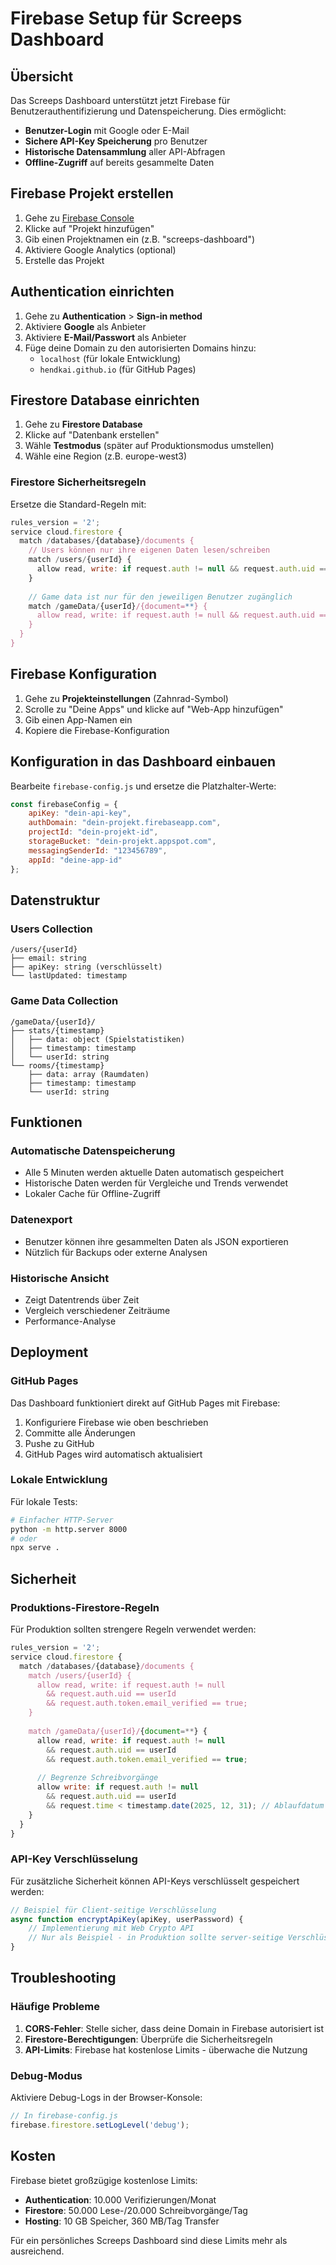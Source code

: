 # Firebase Setup für Screeps Dashboard

## Übersicht

Das Screeps Dashboard unterstützt jetzt Firebase für Benutzerauthentifizierung und Datenspeicherung. Dies ermöglicht:

- **Benutzer-Login** mit Google oder E-Mail
- **Sichere API-Key Speicherung** pro Benutzer
- **Historische Datensammlung** aller API-Abfragen
- **Offline-Zugriff** auf bereits gesammelte Daten

## Firebase Projekt erstellen

1. Gehe zu [Firebase Console](https://console.firebase.google.com/)
2. Klicke auf "Projekt hinzufügen"
3. Gib einen Projektnamen ein (z.B. "screeps-dashboard")
4. Aktiviere Google Analytics (optional)
5. Erstelle das Projekt

## Authentication einrichten

1. Gehe zu **Authentication** > **Sign-in method**
2. Aktiviere **Google** als Anbieter
3. Aktiviere **E-Mail/Passwort** als Anbieter
4. Füge deine Domain zu den autorisierten Domains hinzu:
   - `localhost` (für lokale Entwicklung)
   - `hendkai.github.io` (für GitHub Pages)

## Firestore Database einrichten

1. Gehe zu **Firestore Database**
2. Klicke auf "Datenbank erstellen"
3. Wähle **Testmodus** (später auf Produktionsmodus umstellen)
4. Wähle eine Region (z.B. europe-west3)

### Firestore Sicherheitsregeln

Ersetze die Standard-Regeln mit:

```javascript
rules_version = '2';
service cloud.firestore {
  match /databases/{database}/documents {
    // Users können nur ihre eigenen Daten lesen/schreiben
    match /users/{userId} {
      allow read, write: if request.auth != null && request.auth.uid == userId;
    }
    
    // Game data ist nur für den jeweiligen Benutzer zugänglich
    match /gameData/{userId}/{document=**} {
      allow read, write: if request.auth != null && request.auth.uid == userId;
    }
  }
}
```

## Firebase Konfiguration

1. Gehe zu **Projekteinstellungen** (Zahnrad-Symbol)
2. Scrolle zu "Deine Apps" und klicke auf "Web-App hinzufügen"
3. Gib einen App-Namen ein
4. Kopiere die Firebase-Konfiguration

## Konfiguration in das Dashboard einbauen

Bearbeite `firebase-config.js` und ersetze die Platzhalter-Werte:

```javascript
const firebaseConfig = {
    apiKey: "dein-api-key",
    authDomain: "dein-projekt.firebaseapp.com",
    projectId: "dein-projekt-id",
    storageBucket: "dein-projekt.appspot.com",
    messagingSenderId: "123456789",
    appId: "deine-app-id"
};
```

## Datenstruktur

### Users Collection
```
/users/{userId}
├── email: string
├── apiKey: string (verschlüsselt)
└── lastUpdated: timestamp
```

### Game Data Collection
```
/gameData/{userId}/
├── stats/{timestamp}
│   ├── data: object (Spielstatistiken)
│   ├── timestamp: timestamp
│   └── userId: string
└── rooms/{timestamp}
    ├── data: array (Raumdaten)
    ├── timestamp: timestamp
    └── userId: string
```

## Funktionen

### Automatische Datenspeicherung
- Alle 5 Minuten werden aktuelle Daten automatisch gespeichert
- Historische Daten werden für Vergleiche und Trends verwendet
- Lokaler Cache für Offline-Zugriff

### Datenexport
- Benutzer können ihre gesammelten Daten als JSON exportieren
- Nützlich für Backups oder externe Analysen

### Historische Ansicht
- Zeigt Datentrends über Zeit
- Vergleich verschiedener Zeiträume
- Performance-Analyse

## Deployment

### GitHub Pages
Das Dashboard funktioniert direkt auf GitHub Pages mit Firebase:

1. Konfiguriere Firebase wie oben beschrieben
2. Committe alle Änderungen
3. Pushe zu GitHub
4. GitHub Pages wird automatisch aktualisiert

### Lokale Entwicklung
Für lokale Tests:

```bash
# Einfacher HTTP-Server
python -m http.server 8000
# oder
npx serve .
```

## Sicherheit

### Produktions-Firestore-Regeln
Für Produktion sollten strengere Regeln verwendet werden:

```javascript
rules_version = '2';
service cloud.firestore {
  match /databases/{database}/documents {
    match /users/{userId} {
      allow read, write: if request.auth != null 
        && request.auth.uid == userId
        && request.auth.token.email_verified == true;
    }
    
    match /gameData/{userId}/{document=**} {
      allow read, write: if request.auth != null 
        && request.auth.uid == userId
        && request.auth.token.email_verified == true;
      
      // Begrenze Schreibvorgänge
      allow write: if request.auth != null 
        && request.auth.uid == userId
        && request.time < timestamp.date(2025, 12, 31); // Ablaufdatum
    }
  }
}
```

### API-Key Verschlüsselung
Für zusätzliche Sicherheit können API-Keys verschlüsselt gespeichert werden:

```javascript
// Beispiel für Client-seitige Verschlüsselung
async function encryptApiKey(apiKey, userPassword) {
    // Implementierung mit Web Crypto API
    // Nur als Beispiel - in Produktion sollte server-seitige Verschlüsselung verwendet werden
}
```

## Troubleshooting

### Häufige Probleme

1. **CORS-Fehler**: Stelle sicher, dass deine Domain in Firebase autorisiert ist
2. **Firestore-Berechtigungen**: Überprüfe die Sicherheitsregeln
3. **API-Limits**: Firebase hat kostenlose Limits - überwache die Nutzung

### Debug-Modus
Aktiviere Debug-Logs in der Browser-Konsole:

```javascript
// In firebase-config.js
firebase.firestore.setLogLevel('debug');
```

## Kosten

Firebase bietet großzügige kostenlose Limits:
- **Authentication**: 10.000 Verifizierungen/Monat
- **Firestore**: 50.000 Lese-/20.000 Schreibvorgänge/Tag
- **Hosting**: 10 GB Speicher, 360 MB/Tag Transfer

Für ein persönliches Screeps Dashboard sind diese Limits mehr als ausreichend. 